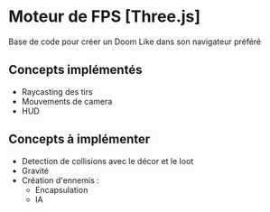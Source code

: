 # Moteur de FPS \[Three.js\]
Base de code pour créer un Doom Like dans son navigateur préféré
## Concepts implémentés
* Raycasting des tirs
* Mouvements de camera
* HUD
## Concepts à implémenter
* Detection de collisions avec le décor et le loot
* Gravité
* Création d'ennemis : 
    * Encapsulation
    * IA
